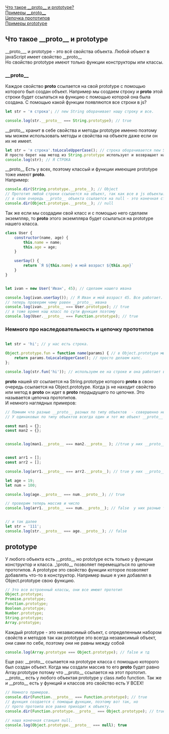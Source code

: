 [Что такое \_\_proto__ и prototype?](#protoAndPrototype)<br>
[Примеры \_\_proto__](#proto)<br>
[Цепочка прототипов](#цепь)<br>
[Примеры prototype](#prototype)<br>

## <a name="protoAndPrototype"> Что такое \_\_proto__ и prototype </a>
\_\_proto___ и prototype - это всё свойства объекта.
Любой объект в javaScript имеет свойство \_\_proto__<br>
Но свойство prototype имеют только функции конструкторы или классы. 
### <a name ="proto"> \_\_proto__ </a>
Каждое свойство __proto__ ссылается на свой prototype с помощью которого был создан объект.
Например мы создаем строку и __proto__ этой строки будет ссылаться на функцию с помощью которой она была создана. С помощью какой функции появляются все строки в js?
```javaScript
let str = 'я строка'; // new String оборачивает нашу строку и все.

console.log(str.__proto__ === String.prototype); // true
```
\_\_proto__ хранит в себе свойства и методы prototype именно поэтому мы можем использовать методы и свойства на объекте даже если он их не имеет.
```javaScript
let str = 'я строка'.toLocaleUpperCase(); // строка оборачивается new String и имеет __proto__ ссылающее нас на главную функцию String.prototype.
И просто берет наш метод из String.prototype использует и возвращает нам измененную строку.
console.log(str); // Я СТРОКА
```
\_\_proto__ Есть у всех, поэтому классый и функции имеющие prototype тоже имеют __proto__.<br>
Например:<br>
```javaScript
console.dir(String.prototype.__proto__); // Object
// Прототип любой строки ссылается на объект, так как все в js объекты. Это будет касаться любого типа данных.
// в свою очередь __proto__ объекта ссылается на null - это конечная станция.
console.dir(Object.prototype.__proto__); // null
```
Так же если мы создадим свой класс и с помощью него сделаем экземпляр, то __proto__ этого экземпляра будет ссылаться на prototype нашего класса.
```javaScript
class User {
    constructor(name, age) {
        this.name = name;
        this.age = age;
    }

    userSay() {
        return `Я ${this.name} и мой возраст ${this.age}`
    }
}


let ivan = new User('Иван', 45); // сделаем нашего ивана

console.log(ivan.userSay()); // Я Иван и мой возраст 45. Все работает.
// теперь проверим чему равен __proto__ ивана
console.log(ivan.__proto__ === User.prototype); // true
// в тоже время наш класс по сути функция поэтому
console.log(User.__proto__ === Function.prototype); // true
```
### <a name="цепь"> Немного про наследовательность и цепочку прототипов </a>
```javaScript

let str = 'hi'; // у нас есть строка.

Object.prototype.fun = function name(params) { // в Object.prototype мы добавили свою функцию.
    return params.toLocaleUpperCase(); // просто делаем капс.
};

console.log(str.fun('hi')); // используем ее на строке и она работает выдовая нам HI
```
__proto__ нашей str ссылается на String.prototype которого __proto__ в свою очередь ссылается на Object.prototype.
Когда js не находит свойство или метод в __proto__ он идет в __proto__ пердыдущего по цепочке. Это называется цепочка прототипов.<br>
И немного наглядных примеров:
```javaScript
// Помним что разные __proto__ разных по типу объектов  - совершенно независимые разные объекты.
// У одинаковых по типу объектов всегда один и тот же объект __proto__ ( они равны)

const man1 = {};
const man2 = {};


console.log(man1.__proto__ === man2.__proto__ ); //true у них __proto__ один и тот же, какой то 3 объект


const arr1 = [];
const arr2 = [];

console.log(arr1.__proto__ === arr2.__proto__); // true у них __proto__  так же равны 

let age = 19;
let num = 100;

console.log(age.__proto__ === num.__proto__); // true

// проверим теперь массив и число
console.log(arr1.__proto__ === num.__proto__); // false  у них разные типы объекта


// и так далее
let str = '111';
console.log(str.__proto__ === age.__proto__); // false
```
## <a name="prototype"> prototype </a>
У любого объекта есть \_\_proto__ но prototype есть только у функции конструктор и класса. \_\proto__ позволяет перемещаться по цепочке прототипов. А prototype это свойство функции  которое позволяет добавлять что-то в конструктор. Например выше я уже добавлял в Object.prototype свою функцию.
```javaScript
// Это все встроенный классы, они все имеют прототип
Object.prototype;
Promise.prototype;
Function.prototype;
Boolean.prototype;
Number.prototype;
String.prototype;
Array.prototype;
```
Каждый prototype  - это независимый объект, с определенным  набором свойств и методов
так как prototype это всегда независимый объект, они сами по себе, поэтому они не равны между собой
```javaScript
console.log(Array.prototype === Object.prototype); // false и тд
```
Еще раз:
\_\_proto__ ссылается на prototype класса с помощью которого был создан объект.
Когда мы создали массив то его __proto__ будет равно Array.prototype
потому что \_\_proto__ ссылается на этот прототип.
\_\_proto__ есть у любого объектая
prototype у class либо function. Так же и \_\_proto__ есть у функций и классов это свойство есть У ВСЕХ!
```javaScript
// Немного примеров.
console.dir(Function.__proto__ === Function.prototype); // true
// функция создается с помощью функции, поэтому вот так, но 
// прото протоипа все равно приходит к объекту.
console.dir(Function.prototype.__proto__ === Object.prototype); // true

// наша конечная станция null.
console.log(Object.prototype.__proto__ === null); true
``
